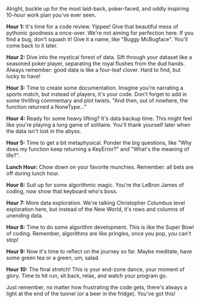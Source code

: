 Alright, buckle up for the most laid-back, poker-faced, and oddly inspiring 10-hour work plan you've ever seen.

**Hour 1:** It's time for a code review. Yippee! Give that beautiful mess of pythonic goodness a once-over. We're not aiming for perfection here. If you find a bug, don't squash it! Give it a name, like "Buggy McBugface". You'll come back to it later.

**Hour 2:** Dive into the mystical forest of data. Sift through your dataset like a seasoned poker player, separating the royal flushes from the dud hands. Always remember: good data is like a four-leaf clover. Hard to find, but lucky to have!

**Hour 3:** Time to create some documentation. Imagine you're narrating a sports match, but instead of players, it's your code. Don't forget to add in some thrilling commentary and plot twists. "And then, out of nowhere, the function returned a NoneType..."

**Hour 4:** Ready for some heavy lifting? It's data backup time. This might feel like you're playing a long game of solitaire. You'll thank yourself later when the data isn't lost in the abyss.

**Hour 5:** Time to get a bit metaphysical. Ponder the big questions, like "Why does my function keep returning a KeyError?" and "What's the meaning of life?".

**Lunch Hour:** Chow down on your favorite munchies. Remember: all bets are off during lunch hour. 

**Hour 6:** Suit up for some algorithmic magic. You're the LeBron James of coding, now show that keyboard who's boss. 

**Hour 7:** More data exploration. We're talking Christopher Columbus level exploration here, but instead of the New World, it's rows and columns of unending data.

**Hour 8:** Time to do some algorithm development. This is like the Super Bowl of coding. Remember, algorithms are like pringles, once you pop, you can't stop!

**Hour 9:** Now it's time to reflect on the journey so far. Maybe meditate, have some green tea or a green, um, salad.

**Hour 10:** The final stretch! This is your end-zone dance, your moment of glory. Time to hit run, sit back, relax, and watch your program go.

Just remember, no matter how frustrating the code gets, there's always a light at the end of the tunnel (or a beer in the fridge). You've got this!
